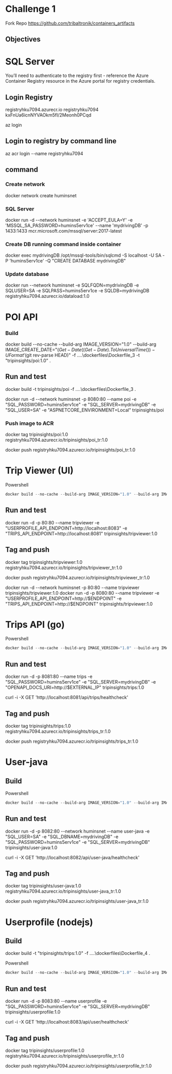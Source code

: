 # Challenge 1

Fork Repo
https://github.com/tribaltronik/containers_artifacts


## Objectives


# SQL Server

You’ll need to authenticate to the registry first - reference the Azure Container Registry resource in the Azure portal for registry credentials.

## Login Registry
registryhku7094.azurecr.io
registryhku7094
kxFnUa6icnNYVAOkm5fI/2Meonh0PCqd

az login

## Login to registry by command line
az acr login --name registryhku7094

## command

### Create network
 docker network create huminsnet

### SQL Server
docker run -d --network huminsnet -e 'ACCEPT_EULA=Y' -e 'MSSQL_SA_PASSWORD=humins5erv1ce'  --name 'mydrivingDB' -p 1433:1433 mcr.microsoft.com/mssql/server:2017-latest

### Create DB running command inside container
docker exec mydrivingDB /opt/mssql-tools/bin/sqlcmd -S localhost -U SA -P 'humins5erv1ce' -Q "CREATE DATABASE mydrivingDB"

### Update database
docker run --network huminsnet -e SQLFQDN=mydrivingDB -e SQLUSER=SA -e SQLPASS=humins5erv1ce -e SQLDB=mydrivingDB registryhku7094.azurecr.io/dataload:1.0


# POI API

### Build
docker build --no-cache --build-arg IMAGE_VERSION="1.0" --build-arg IMAGE_CREATE_DATE="$(Get-Date((Get-Date).ToUniversalTime()) -UFormat '%Y-%m-%dT%H:%M:%SZ')" --build-arg IMAGE_SOURCE_REVISION="$(git rev-parse HEAD)" -f ..\..\dockerfiles\Dockerfile_3 -t "tripinsights/poi:1.0" .

## Run and test
 docker build -t tripinsights/poi -f ..\..\dockerfiles\Dockerfile_3 .

  docker run -d --network huminsnet -p 8080:80 --name poi -e "SQL_PASSWORD=humins5erv1ce" -e "SQL_SERVER=mydrivingDB" -e "SQL_USER=SA" -e "ASPNETCORE_ENVIRONMENT=Local"  tripinsights/poi

  
### Push image to ACR



docker tag tripinsights/poi:1.0 registryhku7094.azurecr.io/tripinsights/poi_tr:1.0

docker push registryhku7094.azurecr.io/tripinsights/poi_tr:1.0


# Trip Viewer (UI)

Powershell
```powershell
docker build --no-cache --build-arg IMAGE_VERSION="1.0" --build-arg IMAGE_CREATE_DATE="$(Get-Date((Get-Date).ToUniversalTime()) -UFormat '%Y-%m-%dT%H:%M:%SZ')" --build-arg IMAGE_SOURCE_REVISION="$(git rev-parse HEAD)" -f ..\..\dockerfiles\Dockerfile_1 -t "tripinsights/tripviewer:1.0" .
```
## Run and test
docker run -d -p 80:80 --name tripviewer -e "USERPROFILE_API_ENDPOINT=http://localhost:8083" -e "TRIPS_API_ENDPOINT=http://localhost:8081" tripinsights/tripviewer:1.0


## Tag and push
docker tag tripinsights/tripviewer:1.0 registryhku7094.azurecr.io/tripinsights/tripviewer_tr:1.0

docker push registryhku7094.azurecr.io/tripinsights/tripviewer_tr:1.0


docker run -d --network huminsnet -p 80:80 --name tripviewer tripinsights/tripviewer:1.0
docker run -d -p 8080:80 --name tripviewer -e "USERPROFILE_API_ENDPOINT=http://$ENDPOINT" -e "TRIPS_API_ENDPOINT=http://$ENDPOINT" tripinsights/tripviewer:1.0


# Trips API (go)

Powershell
```powershell
docker build --no-cache --build-arg IMAGE_VERSION="1.0" --build-arg IMAGE_CREATE_DATE="$(Get-Date((Get-Date).ToUniversalTime()) -UFormat '%Y-%m-%dT%H:%M:%SZ')" --build-arg IMAGE_SOURCE_REVISION="$(git rev-parse HEAD)" -f ..\..\dockerfiles\Dockerfile_4 -t "tripinsights/trips:1.0" .
```
## Run and test
docker run -d -p 8081:80 --name trips -e "SQL_PASSWORD=humins5erv1ce" -e "SQL_SERVER=mydrivingDB" -e "OPENAPI_DOCS_URI=http://$EXTERNAL_IP" tripinsights/trips:1.0

curl -i -X GET 'http://localhost:8081/api/trips/healthcheck'

## Tag and push
docker tag tripinsights/trips:1.0 registryhku7094.azurecr.io/tripinsights/trips_tr:1.0

docker push registryhku7094.azurecr.io/tripinsights/trips_tr:1.0


# User-java

## Build
Powershell
```powershell
docker build --no-cache --build-arg IMAGE_VERSION="1.0" --build-arg IMAGE_CREATE_DATE="$(Get-Date((Get-Date).ToUniversalTime()) -UFormat '%Y-%m-%dT%H:%M:%SZ')" --build-arg IMAGE_SOURCE_REVISION="$(git rev-parse HEAD)" -f ..\..\dockerfiles\Dockerfile_0 -t "tripinsights/user-java:1.0" .
```
## Run and test
docker run -d -p 8082:80 --network huminsnet --name user-java -e "SQL_USER=SA" -e "SQL_DBNAME=mydrivingDB" -e "SQL_PASSWORD=humins5erv1ce" -e "SQL_SERVER=mydrivingDB" tripinsights/user-java:1.0

curl -i -X GET 'http://localhost:8082/api/user-java/healthcheck'

## Tag and push
docker tag tripinsights/user-java:1.0 registryhku7094.azurecr.io/tripinsights/user-java_tr:1.0

docker push registryhku7094.azurecr.io/tripinsights/user-java_tr:1.0

# Userprofile (nodejs)

## Build
docker build -t "tripinsights/trips:1.0" -f ..\..\dockerfiles\Dockerfile_4 .

Powershell
```powershell
docker build --no-cache --build-arg IMAGE_VERSION="1.0" --build-arg IMAGE_CREATE_DATE="$(Get-Date((Get-Date).ToUniversalTime()) -UFormat '%Y-%m-%dT%H:%M:%SZ')" --build-arg IMAGE_SOURCE_REVISION="$(git rev-parse HEAD)" -f ..\..\dockerfiles\Dockerfile_2 -t "tripinsights/userprofile:1.0" .
```

## Run and test
docker run -d -p 8083:80 --name userprofile -e "SQL_PASSWORD=humins5erv1ce" -e "SQL_SERVER=mydrivingDB" tripinsights/userprofile:1.0

curl -i -X GET 'http://localhost:8083/api/user/healthcheck'

## Tag and push
docker tag tripinsights/userprofile:1.0 registryhku7094.azurecr.io/tripinsights/userprofile_tr:1.0

docker push registryhku7094.azurecr.io/tripinsights/userprofile_tr:1.0

